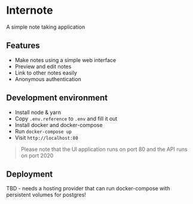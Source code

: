# Internote

A simple note taking application

## Features

- Make notes using a simple web interface
- Preview and edit notes
- Link to other notes easily
- Anonymous authentication

## Development environment

- Install node & yarn
- Copy `.env.reference` to `.env` and fill it out
- Install docker and docker-compose
- Run `docker-compose up`
- Visit `http://localhost:80`

> Please note that the UI application runs on port 80 and the API runs on port 2020

## Deployment

TBD - needs a hosting provider that can run docker-compose with persistent volumes for postgres!
